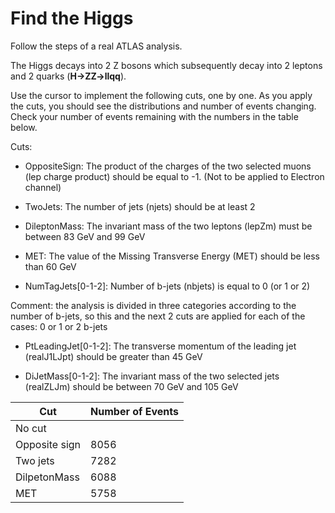 # Find the Higgs

Follow the steps of a real ATLAS analysis. 

The Higgs decays into 2 Z bosons which subsequently decay into 2 leptons and 2 quarks (**H->ZZ->llqq**).

Use the cursor to implement the following cuts, one by one.
As you apply the cuts, you should see the distributions and number of events changing.  Check your number of events remaining with the numbers in the table below.

Cuts:

* OppositeSign:  The product of the charges of the two selected muons (lep charge product)
should be equal to -1.  (Not to be applied to Electron channel)

* TwoJets:  The number of jets (njets) should be at least 2

* DileptonMass:  The invariant mass of the two leptons (lepZm) must be between 83 GeV and 99 GeV

* MET: The value of the Missing Transverse Energy (MET) should be less than 60 GeV

* NumTagJets[0-1-2]:  Number of b-jets (nbjets) is equal to 0 (or 1 or 2)

Comment: the analysis is divided in three categories according to the number of b-jets, so this and the next 2 cuts are applied for each of the cases: 0 or 1 or 2 b-jets

* PtLeadingJet[0-1-2]:  The transverse momentum of the leading jet (realJ1LJpt) should be greater than 45 GeV

* DiJetMass[0-1-2]:   The  invariant  mass  of  the  two  selected  jets  (realZLJm)  should  be between 70 GeV and 105 GeV


|Cut          | Number of Events     |
| -- | -- |
|No cut         |      |
|Opposite sign  | 8056 |
|Two jets       | 7282 |
|DilpetonMass   | 6088 |
|MET            | 5758 |








